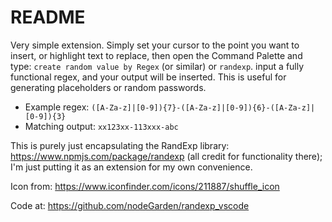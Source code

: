 # README

Very simple extension. Simply set your cursor to the point you want to insert, or highlight text to replace, then open the Command Palette and type: `create random value by Regex` (or similar) or `randexp`. input a fully functional regex, and your output will be inserted. This is useful for generating placeholders or random passwords.

- Example regex: `([A-Za-z]|[0-9]){7}-([A-Za-z]|[0-9]){6}-([A-Za-z]|[0-9]){3}`
- Matching output: `xx123xx-113xxx-abc`

This is purely just encapsulating the RandExp library: https://www.npmjs.com/package/randexp  (all credit for functionality there); I'm just putting it as an extension for my own convenience.

Icon from: https://www.iconfinder.com/icons/211887/shuffle_icon

Code at: https://github.com/nodeGarden/randexp_vscode